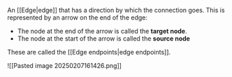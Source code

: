 

An [[Edge|edge]] that has a direction by which the connection goes. This is represented by an arrow on the end of the edge:
- The node at the end of the arrow is called the **target node**.
- The node at the start of the arrow is called the **source node**

These are called the [[Edge endpoints|edge endpoints]].

![[Pasted image 20250207161426.png]]
